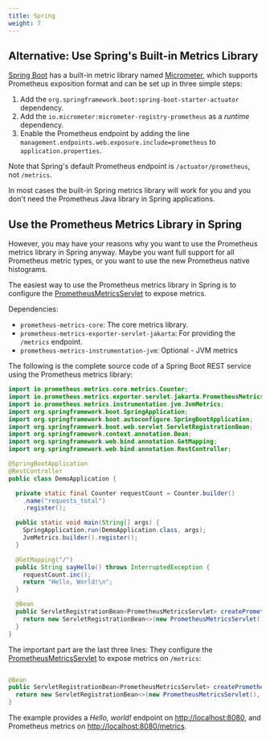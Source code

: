 ```yaml
---
title: Spring
weight: 7
---
```


## Alternative: Use Spring's Built-in Metrics Library

[Spring Boot](https://spring.io/projects/spring-boot) has a built-in metric library named
[Micrometer](https://micrometer.io/), which supports Prometheus
exposition format and can be set up in three simple steps:

1. Add the `org.springframework.boot:spring-boot-starter-actuator` dependency.
2. Add the `io.micrometer:micrometer-registry-prometheus` as a _runtime_ dependency.
3. Enable the Prometheus endpoint by adding the line
   `management.endpoints.web.exposure.include=prometheus` to `application.properties`.

Note that Spring's default Prometheus endpoint is `/actuator/prometheus`, not `/metrics`.

In most cases the built-in Spring metrics library will work for you and you don't need the
Prometheus Java library in Spring applications.

## Use the Prometheus Metrics Library in Spring

However, you may have your reasons why you want to use the Prometheus metrics library in
Spring anyway. Maybe you want full support for all Prometheus metric types,
or you want to use the new Prometheus native histograms.

The easiest way to use the Prometheus metrics library in Spring is to configure the
[PrometheusMetricsServlet](/client_java/api/io/prometheus/metrics/exporter/servlet/jakarta/PrometheusMetricsServlet.html) <!-- editorconfig-checker-disable-line -->
to expose metrics.

Dependencies:

- `prometheus-metrics-core`: The core metrics library.
- `prometheus-metrics-exporter-servlet-jakarta`: For providing the `/metrics` endpoint.
- `prometheus-metrics-instrumentation-jvm`: Optional - JVM metrics

The following is the complete source code of a Spring Boot REST service using
the Prometheus metrics library:

```java
import io.prometheus.metrics.core.metrics.Counter;
import io.prometheus.metrics.exporter.servlet.jakarta.PrometheusMetricsServlet;
import io.prometheus.metrics.instrumentation.jvm.JvmMetrics;
import org.springframework.boot.SpringApplication;
import org.springframework.boot.autoconfigure.SpringBootApplication;
import org.springframework.boot.web.servlet.ServletRegistrationBean;
import org.springframework.context.annotation.Bean;
import org.springframework.web.bind.annotation.GetMapping;
import org.springframework.web.bind.annotation.RestController;

@SpringBootApplication
@RestController
public class DemoApplication {

  private static final Counter requestCount = Counter.builder()
    .name("requests_total")
    .register();

  public static void main(String[] args) {
    SpringApplication.run(DemoApplication.class, args);
    JvmMetrics.builder().register();
  }

  @GetMapping("/")
  public String sayHello() throws InterruptedException {
    requestCount.inc();
    return "Hello, World!\n";
  }

  @Bean
  public ServletRegistrationBean<PrometheusMetricsServlet> createPrometheusMetricsEndpoint() {
    return new ServletRegistrationBean<>(new PrometheusMetricsServlet(), "/metrics/*");
  }
}
```

The important part are the last three lines: They configure the
[PrometheusMetricsServlet](/client_java/api/io/prometheus/metrics/exporter/servlet/jakarta/PrometheusMetricsServlet.html) <!-- editorconfig-checker-disable-line -->
to expose metrics on `/metrics`:

```java

@Bean
public ServletRegistrationBean<PrometheusMetricsServlet> createPrometheusMetricsEndpoint() {
  return new ServletRegistrationBean<>(new PrometheusMetricsServlet(), "/metrics/*");
}
```

The example provides a _Hello, world!_ endpoint on
[http://localhost:8080](http://localhost:8080), and Prometheus metrics on
[http://localhost:8080/metrics](http://localhost:8080/metrics).
